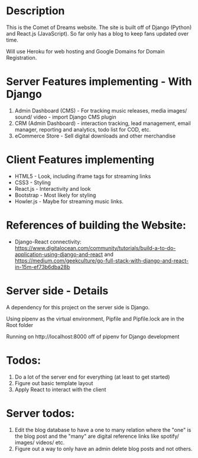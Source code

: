 # Description
This is the Comet of Dreams website.  The site is built off of Django (Python) and React.js (JavaScript).  So far only has a blog to keep fans updated over time.

Will use Heroku for web hosting and Google Domains for Domain Registration.

# Server Features implementing - With Django
1. Admin Dashboard (CMS) - For tracking music releases, media images/ sound/ video - import Django CMS plugin
2. CRM (Admin Dashboard) - interaction tracking, lead management, email manager, reporting and analytics, todo list for COD, etc.
3. eCommerce Store - Sell digital downloads and other merchandise

# Client Features implementing
- HTML5 - Look, including iframe tags for streaming links
- CSS3 - Styling
- React.js - Interactivity and look
- Bootstrap - Most likely for styling
- Howler.js - Maybe for streaming music links.

# References of building the Website:
- Django-React connectivity: https://www.digitalocean.com/community/tutorials/build-a-to-do-application-using-django-and-react and https://medium.com/geekculture/go-full-stack-with-django-and-react-in-15m-ef73b6dba28b

# Server side - Details
A dependency for this project on the server side is Django.

Using pipenv as the virtual environment, Pipfile and Pipfile.lock are in the Root folder

Running on http://localhost:8000 off of pipenv for Django development

# Todos:
1. Do a lot of the server end for everything (at least to get started)
2. Figure out basic template layout
3. Apply React to interact with the client

# Server todos:
1. Edit the blog database to have a one to many relation where the "one" is the blog post and the "many" are digital reference links like spotify/ images/ videos/ etc.
2. Figure out a way to only have an admin delete blog posts and not others.
